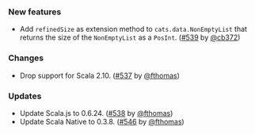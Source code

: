 ### New features

* Add `refinedSize` as extension method to `cats.data.NonEmptyList`
  that returns the size of the `NonEmptyList` as a `PosInt`.
  ([#539][#539] by [@cb372][@cb372])

### Changes

* Drop support for Scala 2.10. ([#537][#537] by [@fthomas][@fthomas])

### Updates

* Update Scala.js to 0.6.24. ([#538][#538] by [@fthomas][@fthomas])
* Update Scala Native to 0.3.8. ([#546][#546] by [@fthomas][@fthomas])

[#537]: https://github.com/fthomas/refined/pull/537
[#538]: https://github.com/fthomas/refined/pull/538
[#539]: https://github.com/fthomas/refined/pull/539
[#546]: https://github.com/fthomas/refined/pull/546

[@cb372]: https://github.com/cb372
[@fthomas]: https://github.com/fthomas
